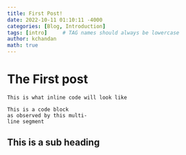 ```yaml
---
title: First Post!
date: 2022-10-11 01:10:11 -4000
categories: [Blog, Introduction]
tags: [intro]     # TAG names should always be lowercase
author: kchandan
math: true
---
```


# The First post

`This is what inline code will look like`

```
This is a code block
as observed by this multi-
line segment
```

## This is a sub heading

